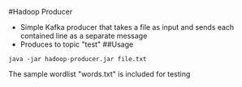 #Hadoop Producer
 * Simple Kafka producer that takes a file as input and sends each contained line as a separate message
 * Produces to topic "test"
##Usage
```
java -jar hadoop-producer.jar file.txt
```

The sample wordlist "words.txt" is included for testing
